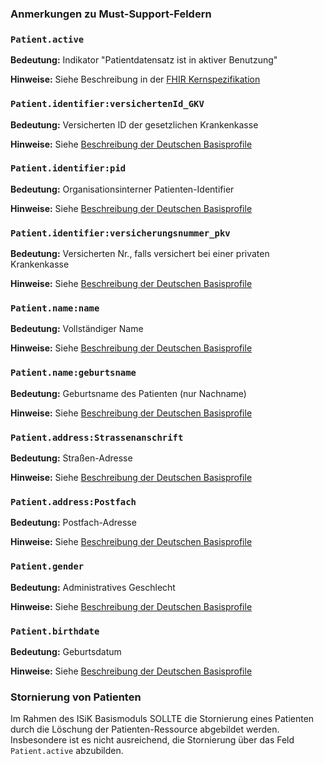 ### Anmerkungen zu Must-Support-Feldern

### `Patient.active`

**Bedeutung:** Indikator "Patientdatensatz ist in aktiver Benutzung"

**Hinweise:** Siehe Beschreibung in der [FHIR Kernspezifikation](http://hl7.org/fhir/patient-definitions.html#Patient.active)

### `Patient.identifier:versichertenId_GKV`

**Bedeutung:** Versicherten ID der gesetzlichen Krankenkasse

**Hinweise:** Siehe [Beschreibung der Deutschen Basisprofile](https://simplifier.net/guide/basisprofil-de-r4/Datentypen-Identifier#GesetzlicheKrankenversichertennummer10-stelligeKVID-Identifier)

### `Patient.identifier:pid`

**Bedeutung:** Organisationsinterner Patienten-Identifier

**Hinweise:** Siehe [Beschreibung der Deutschen Basisprofile](https://simplifier.net/guide/basisprofil-de-r4/Datentypen-Identifier#OrganisationsinternerPatienten-Identifier)

### `Patient.identifier:versicherungsnummer_pkv`

**Bedeutung:** Versicherten Nr., falls versichert bei einer privaten Krankenkasse

**Hinweise:** Siehe [Beschreibung der Deutschen Basisprofile](https://simplifier.net/guide/basisprofil-de-r4/Datentypen-Identifier#PrivateKrankenversichertennummer-Identifier)

### `Patient.name:name`

**Bedeutung:** Vollständiger Name

**Hinweise:** Siehe [Beschreibung der Deutschen Basisprofile](https://simplifier.net/guide/basisprofil-de-r4/Ressourcen-Patient-Name)

### `Patient.name:geburtsname` 

**Bedeutung:** Geburtsname des Patienten (nur Nachname)

**Hinweise:** Siehe [Beschreibung der Deutschen Basisprofile](https://simplifier.net/guide/basisprofil-de-r4/Ressourcen-Patient-Name)

### `Patient.address:Strassenanschrift`

**Bedeutung:** Straßen-Adresse

**Hinweise:** Siehe [Beschreibung der Deutschen Basisprofile](https://simplifier.net/guide/basisprofil-de-r4/Ressourcen-Patient#Ressourcen-Patient-Addresse)

### `Patient.address:Postfach`

**Bedeutung:** Postfach-Adresse

**Hinweise:** Siehe [Beschreibung der Deutschen Basisprofile](https://simplifier.net/guide/basisprofil-de-r4/Ressourcen-Patient#Ressourcen-Patient-Addresse)

### `Patient.gender`

**Bedeutung:** Administratives Geschlecht

**Hinweise:** Siehe [Beschreibung der Deutschen Basisprofile](https://simplifier.net/guide/basisprofil-de-r4/Ressourcen-Patient#Ressourcen-Patient-Geschlecht)

### `Patient.birthdate`

**Bedeutung:** Geburtsdatum

**Hinweise:** Siehe [Beschreibung der Deutschen Basisprofile](https://simplifier.net/guide/basisprofil-de-r4/Ressourcen-Patient#Ressourcen-Patient-Geburtsdatum)

### Stornierung von Patienten

Im Rahmen des ISiK Basismoduls SOLLTE die Stornierung eines Patienten durch die Löschung der Patienten-Ressource abgebildet werden. Insbesondere ist es nicht ausreichend, die Stornierung über das Feld `Patient.active` abzubilden.